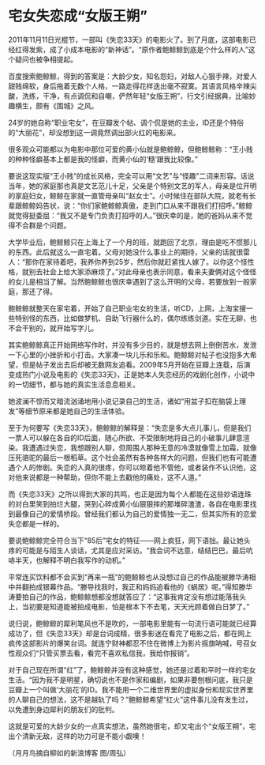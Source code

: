 # 宅女失恋成“女版王朔”

2011年11月11日光棍节，一部叫《失恋33天》的电影火了。到了月底，这部电影已经红得发紫，成了小成本电影的“新神话”。“原作者鲍鲸鲸到底是个什么样的人”这个疑问也被争相提起。 

百度搜索鲍鲸鲸，得到的答案是：大龄少女，知名怨妇，对敌人心狠手辣，对爱人甜贱绵软，身后拖着无数个人格，一路走得花样迭出毫不寂寞。其语言风格辛辣尖酸，洗练，干净，有点调侃和自嘲，俨然年轻“女版王朔”，行文引经据典，比喻妙趣横生，颇有《围城》之风。 

24岁的她自称“职业宅女”，在豆瓣发个帖、调个侃是她的主业，ID还是个特俗的“大丽花”，却没想到这一调竟然调出部火红的电影来。 

很多观众可能都以为电影中那位可爱的黄小仙就是鲍鲸鲸，但鲍鲸鲸称：“王小贱的种种怪癖基本上都是我的怪癖，而黄小仙的‘糙’跟我比较像。” 

要说这现实版“王小贱”的成长风格，完全可以用“文艺”与“怪趣”二词来形容。话说当年，她的家庭那也真是文艺范儿十足，父亲是个特别文艺的军人，母亲是位开明的家庭妇女，鲸鲸在家就一直管母亲叫“赵女士”。小时候住在部队大院，就老有长辈跟鲸鲸妈告状，说：“你们家鲍鲸鲸真傲，走到门口从来不跟我们打招呼。”鲸鲸就觉得挺委屈：“我又不是专门负责打招呼的人。”很庆幸的是，她的爸妈从来不觉得不合群是个问题。 

大学毕业后，鲍鲸鲸只在上海上了一个月的班，就跑回了北京，理由是吃不惯那儿的东西。此后就这么一直宅着。父母对她没什么事业上的期待，父亲的话就很雷人：“那你在家待着吧，我养你养到25岁，然后你就赶紧找人嫁了。以你这个怪性格，就别去社会上给大家添麻烦了。”对此母亲也表示同意，看来夫妻俩对这个怪怪的女儿是相当了解。当然鲍鲸鲸也很庆幸遇到了这么开明的父母，若要放到一般家庭，那还了得。 

鲍鲸鲸就整天在家宅着，开始了自己职业宅女的生活，听CD，上网，上淘宝搜一些特别怪的东西，比如做梦机、自助飞行器什么的，偶尔练练剑道。实在无聊，也不会干别的，就开始写字儿。 

其实鲍鲸鲸真正开始网络写作时，并没有多少目的，就是想去网上倒倒苦水，发泄一下心里的小挫折和小打击。大家凑一块儿乐和乐和。鲍鲸鲸对帖子也没抱多大希望，但是帖子发出去后却被无数网友追看。2009年5月开始在豆瓣上连载，后演变成热门小说及电影的《失恋33天》，正是她本人失恋经历的戏剧化创作，小说中的一切细节，都与她的真实生活息息相关。 

她波澜不惊而又暗流汹涌地用小说记录自己的生活，诸如“用盆子扣在脑袋上理发”等细节原来都是她自己的生活体验。 

至于为何要写《失恋33天》，鲍鲸鲸的解释是：“失恋是多大点儿事儿，但是我们一票人可以躲在各自的ID后面，随心所欲、不受限制地将自己的小破事儿肆意渲染。我遭遇过失恋，我想跟别人聊，但周围人那种无意的冷漠就像雪上加霜，就像压死骆驼的最后一根稻草。这个社会虽然有各种各样大的问题，但我们也有可能遭遇个人的惨剧。失恋的人真的很疼，你可以晾着他不管他，或者装作不认识他，这对他来说都是一种帮助，但你不能上去戳他的痛处，这不人道。” 

而《失恋33天》之所以得到大家的共鸣，也正是因为每个人都能在这些妙语连珠的对白里笑到拍烂大腿，哭到心碎成黄小仙狠狠摔的那堆碎渣渣，各自在电影里找到最像自己的爱情桥段。曾经我们都认为自己的爱情独一无二，但其实所有的恋爱失恋都是一样的。 

要说鲍鲸鲸完全符合当下“85后”宅女的特征——网上疯狂，网下语拙。最让她头疼的可能是与陌生人谈话，尤其是应对采访。“我会词不达意，结结巴巴，最后吭哧半天，也解释不明白我写作的动机。” 

平常连买饮料都不会买到“再来一瓶”的鲍鲸鲸也从没想过自己的作品能被滕华涛相中并翻拍成银幕作品。“滕导找我时，我正和妈妈追看他的《蜗居》呢。”得知滕华涛要拍自己的作品，鲍鲸鲸想都没想就答应了：“这事我肯定没有想过能落我头上，当初要是知道能被拍成电影，怕是根本下不去笔，天天光顾着做白日梦了。” 

说归说，鲍鲸鲸的犀利笔风也不是吹的，一部电影里能有一句流行语可能就已经算成功了，但《失恋33天》却是台词成精，很多影迷在看完了电影之后，都在网上疯传这部影片的爆笑台词。就连宁财神都忍不住在微博上为影片摇旗呐喊，号召女性观众们“只管买票去看，看完不喜欢私信我，我给你报销”。 

对于自己现在所谓“红”了，鲍鲸鲸并没有这种感觉，她还是过着和平时一样的宅女生活。“因为我不是明星，确切说也不是作家和编剧，如果非要刨根问底，我只是豆瓣上一个叫做‘大丽花’的ID。我不能用一个二维世界里的虚拟身份和现实世界里的人聊自己的想法，这不是越轨了吗？”鲍鲸鲸希望“红火”这件事儿没有发生过，以免遭到身边犀利的朋友们的批判。 

这就是可爱的大龄少女的一点真实想法，虽然她很宅，却又宅出个“女版王朔”，宅出个清新无敌，这样的功力可是不能小觑噢！ 

（月月鸟摘自柳如的新浪博客 图/周弘）